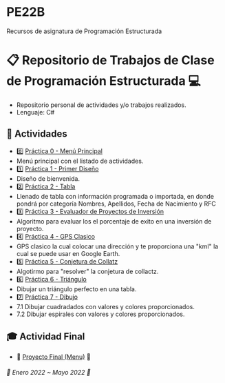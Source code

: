 # PE22B
Recursos de asignatura de Programación Estructurada
# :clipboard: Repositorio de Trabajos de Clase de Programación Estructurada :computer:

- Repositorio personal de actividades y/o trabajos realizados.
- Lenguaje: C#

## :pushpin: Actividades

- :zero: [Práctica 0 - Menú Principal](https://github.com/SrTuns/Universidad/blob/main/0%20Plantila/plantilla.c)
- Menú principal con el listado de actividades.
- :one: [Práctica 1 - Primer Diseño](https://github.com/SrTuns/Universidad/blob/main/1%20Captura%20de%20Datos/captura-de-datos.c)
- Diseño de bienvenida.
- :two: [Práctica 2 - Tabla](https://github.com/SrTuns/Universidad/blob/main/1%20Captura%20de%20Datos/captura-de-datos.c)
- Llenado de tabla con información programada o importada, en donde pondrá por categoría Nombres, Apellidos, Fecha de Nacimiento y RFC
- :three: [Práctica 3 - Evaluador de Proyectos de Inversión](https://github.com/SrTuns/Universidad/blob/main/1%20Captura%20de%20Datos/captura-de-datos.c)
- Algoritmo para evaluar los el porcentaje de exito en una inversión de proyecto.
- :four: [Práctica 4 - GPS Clasico](https://github.com/SrTuns/Universidad/blob/main/1%20Captura%20de%20Datos/captura-de-datos.c)
- GPS clasico la cual colocar una dirección y te proporciona una "kml" la cual se puede usar en Google Earth.
- :five: [Práctica 5 - Conjetura de Collatz](https://github.com/SrTuns/Universidad/blob/main/1%20Captura%20de%20Datos/captura-de-datos.c)
- Algotirmo para "resolver" la conjetura de collactz.
- :six: [Práctica 6 - Triángulo](https://github.com/SrTuns/Universidad/blob/main/1%20Captura%20de%20Datos/captura-de-datos.c)
- Dibujar un triángulo perfecto en una tabla.
- :seven: [Práctica 7 - Dibujo](https://github.com/SrTuns/Universidad/blob/main/1%20Captura%20de%20Datos/captura-de-datos.c)
- 7.1 Dibujar cuadradados con valores y colores proporcionados.
- 7.2 Dibujar espirales con valores y colores proporcionados.


## :mortar_board: Actividad Final

- :beginner: [Proyecto Final (Menu)](https://github.com/SrTuns/Universidad/tree/main/Proyecto%20Final) :beginner:


###### :cookie: Enero 2022 ~ Mayo 2022 :cookie:
